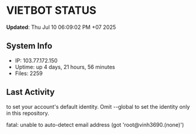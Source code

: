 # VIETBOT STATUS
**Updated**: Thu Jul 10 06:09:02 PM +07 2025

## System Info
- IP: 103.77.172.150
- Uptime: up 4 days, 21 hours, 56 minutes
- Files: 2259

## Last Activity

to set your account's default identity.
Omit --global to set the identity only in this repository.

fatal: unable to auto-detect email address (got 'root@vinh3690.(none)')
